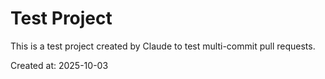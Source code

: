 # Test Project

This is a test project created by Claude to test multi-commit pull requests.

Created at: 2025-10-03
